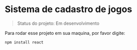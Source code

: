 <h1>Sistema de cadastro de jogos</h1>

> Status do projeto: Em desenvolvimento

Para rodar esse projeto em sua maquina, por favor digite:
```
npm install react
```
